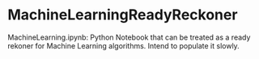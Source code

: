 # MachineLearningReadyReckoner

MachineLearning.ipynb: Python Notebook that can be treated as a ready rekoner for Machine Learning algorithms. Intend to populate it slowly. 
